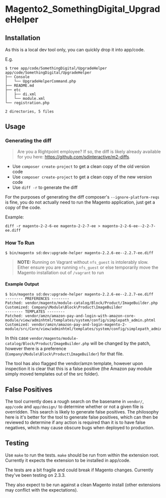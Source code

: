# Magento2_SomethingDigital_UpgradeHelper

## Installation 

As this is a local dev tool only, you can quickly drop it into app/code.

E.g.

```
$ tree app/code/SomethingDigital/UpgradeHelper
app/code/SomethingDigital/UpgradeHelper
├── Console
│   └── UpgradeHelperCommand.php
├── README.md
├── etc
│   ├── di.xml
│   └── module.xml
└── registration.php

2 directories, 5 files
```

## Usage

### Generating the diff

> Are you a Rightpoint employee? If so, the diff is likely already available for you here: https://github.com/sdinteractive/m2-diffs.

- Use `composer create-project` to get a clean copy of the old version code
- Use `composer create-project` to get a clean copy of the new version code
- Use `diff -r` to generate the diff

For the purposes of generating the diff composer's `--ignore-platform-reqs` is fine, you do not actually need to run the Magento application, just get a copy of the code.

Example:

```
diff -r magento-2-2-6-ee magento-2-2-7-ee > magento-2-2-6-ee--2-2-7-ee.diff
```

### How To Run

```
$ bin/magento sd:dev:upgrade-helper magento-2.2.6-ee--2.2.7-ee.diff
```

> **NOTE:** Running on Vagrant without `nfs_guest` is intolerably slow. Either ensure you are running `nfs_guest` or else temporarily move the Magento installation out of `/vagrant` to run

#### Example Output

```
$ bin/magento sd:dev:upgrade-helper magento-2.2.6-ee--2.2.7-ee.diff
-------- PREFERENCES --------
Patched: vendor/magento/module-catalog/Block/Product/ImageBuilder.php
Customized: Company\Module\Block\Product\ImageBuilder
-------- TEMPLATES --------
Patched: vendor/amzn/amazon-pay-and-login-with-amazon-core-module/view/adminhtml/templates/system/config/simplepath_admin.phtml
Customized: vendor/amzn/amazon-pay-and-login-magento-2-module/src/Core/view/adminhtml/templates/system/config/simplepath_admin.phtml
```

In this case `vendor/magento/module-catalog/Block/Product/ImageBuilder.php` will be changed by the patch, however there is a preference (`Company\Module\Block\Product\ImageBuilder`) for that file.

The tool has also flagged the vendor/amzn template, however upon inspection it is clear that this is a false positive (the Amazon pay module simply moved templates out of the src folder).

## False Positives

The tool currently does a rough search on the basename in `vendor/`, `app/code` and `app/design/` to determine whether or not a given file is overridden. This search is likely to generate false positives. The philosophy here is it's better for the tool to generate false positives, which can then be reviewed to determine if any action is required than it is to have false negatives, which may cause obscure bugs when deployed to production.

## Testing

Use `make` to run the tests. `make` should be run from within the extension root. Currently it expects the extension to be installed in app/code.

The tests are a bit fragile and could break if Magento changes. Currently they've been testing on 2.3.3.

They also expect to be run against a clean Magento install (other extensions may conflict with the expectations).
